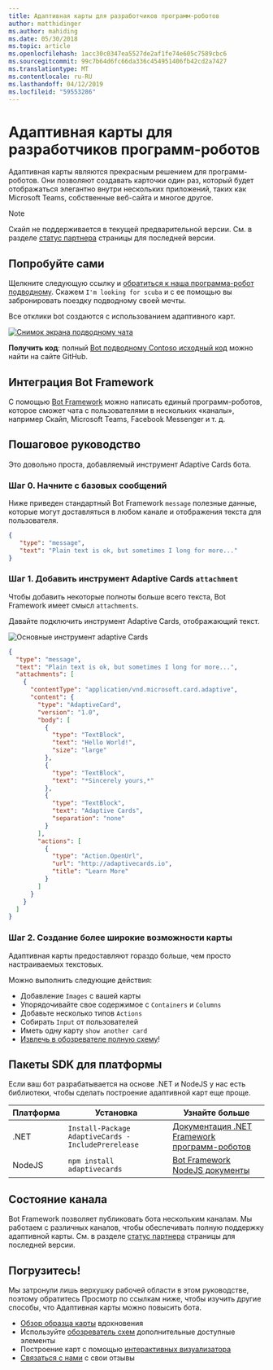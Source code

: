 ```yaml
---
title: Адаптивная карты для разработчиков программ-роботов
author: matthidinger
ms.author: mahiding
ms.date: 05/30/2018
ms.topic: article
ms.openlocfilehash: 1acc30c0347ea5527de2af1fe74e605c7589cbc6
ms.sourcegitcommit: 99c7b64d6fc66da336c454951406fb42cd2a7427
ms.translationtype: MT
ms.contentlocale: ru-RU
ms.lasthandoff: 04/12/2019
ms.locfileid: "59553286"
---
```

# <a name="adaptive-cards-for-bot-developers"></a>Адаптивная карты для разработчиков программ-роботов

Адаптивная карты являются прекрасным решением для программ-роботов. Они позволяют создавать карточки один раз, который будет отображаться элегантно внутри нескольких приложений, таких как Microsoft Teams, собственные веб-сайта и многое другое.

> [!NOTE]
> Скайп не поддерживается в текущей предварительной версии. См. в разделе [статус партнера](../resources/partners.md) страницы для последней версии.

## <a name="try-it-out"></a>Попробуйте сами

Щелкните следующую ссылку и [обратиться к наша программа-робот подводному](http://contososcubademo.azurewebsites.net/). Скажем `I'm looking for scuba` и с ее помощью вы забронировать поездку подводному своей мечты.  

Все отклики bot создаются с использованием адаптивного карт.

[![Снимок экрана подводному чата](media/bots/scuba-chat.png)](http://contososcubademo.azurewebsites.net/)

**Получить код**: полный [Bot подводному Contoso исходный код](https://github.com/matthidinger/ContosoScubaBot
) можно найти на сайте GitHub.


## <a name="bot-framework-integration"></a>Интеграция Bot Framework

С помощью [Bot Framework](https://dev.botframework.com/) можно написать единый программ-роботов, которое сможет чата с пользователями в нескольких «каналы», например Скайп, Microsoft Teams, Facebook Messenger и т. д.

## <a name="walkthrough"></a>Пошаговое руководство

Это довольно проста, добавляемый инструмент Adaptive Cards бота.

### <a name="step-0-start-with-a-basic-message"></a>Шаг 0. Начните с базовых сообщений

Ниже приведен стандартный Bot Framework `message` полезные данные, которые могут доставляться в любом канале и отображения текста для пользователя.

```json
{
   "type": "message",
   "text": "Plain text is ok, but sometimes I long for more..."
}
```

### <a name="step-1-add-an-adaptive-card-attachment"></a>Шаг 1. Добавить инструмент Adaptive Cards `attachment`

Чтобы добавить некоторые полноты больше всего текста, Bot Framework имеет смысл `attachments`. 

Давайте подключить инструмент Adaptive Cards, отображающий текст.

![Основные инструмент adaptive Cards](media/bots/hello-adaptivecards.png)

```json
{
  "type": "message",
  "text": "Plain text is ok, but sometimes I long for more...",
  "attachments": [
    {
      "contentType": "application/vnd.microsoft.card.adaptive",
      "content": {
        "type": "AdaptiveCard",
        "version": "1.0",
        "body": [
          {
            "type": "TextBlock",
            "text": "Hello World!",
            "size": "large"
          },
          {
            "type": "TextBlock",
            "text": "*Sincerely yours,*"
          },
          {
            "type": "TextBlock",
            "text": "Adaptive Cards",
            "separation": "none"
          }
        ],
        "actions": [
          {
            "type": "Action.OpenUrl",
            "url": "http://adaptivecards.io",
            "title": "Learn More"
          }
        ]
      }
    }
  ]
}
```

### <a name="step-2-build-even-richer-cards"></a>Шаг 2. Создание более широкие возможности карты 

Адаптивная карты предоставляют гораздо больше, чем просто настраиваемых текстовых. 

Можно выполнить следующие действия:  

* Добавление `Images` с вашей карты
* Упорядочивайте свое содержимое с `Containers` и `Columns`
* Добавьте несколько типов `Actions`
* Собирать `Input` от пользователей
* Иметь одну карту `show another card`
* [Извлечь в обозревателе полную схему](http://adaptivecards.io/explorer/)! 

## <a name="platform-sdks"></a>Пакеты SDK для платформы

Если ваш бот разрабатывается на основе .NET и NodeJS у нас есть библиотеки, чтобы сделать построение адаптивной карт еще проще.

Платформа|Установка|Узнайте больше
--------|-------|----------
.NET | `Install-Package AdaptiveCards -IncludePrerelease` | [Документация .NET Framework программ-роботов](https://docs.microsoft.com/en-us/bot-framework/dotnet/bot-builder-dotnet-add-rich-card-attachments)
NodeJS | `npm install adaptivecards` | [Bot Framework NodeJS документы](https://docs.microsoft.com/en-us/bot-framework/nodejs/bot-builder-nodejs-send-rich-cards)


## <a name="channel-status"></a>Состояние канала

Bot Framework позволяет публиковать бота нескольким каналам. Мы работаем с различных каналов, чтобы обеспечивать полную поддержку адаптивной карты. См. в разделе [статус партнера](../resources/partners.md) страницы для последней версии.


## <a name="dive-in"></a>Погрузитесь!

Мы затронули лишь верхушку рабочей области в этом руководстве, поэтому обратитесь Просмотр по ссылкам ниже, чтобы изучить другие способы, что Адаптивная карты можно повысить бота.

* [Обзор образца карты](http://adaptivecards.io/samples/) вдохновения
* Используйте [обозреватель схем](http://adaptivecards.io/explorer) дополнительные доступные элементы
* Построение карт с помощью [интерактивных визуализатора](http://adaptivecards.io/visualizer/index.html?hostApp=Skype)
* [Связаться с нами](http://adaptivecards.io/connect) с свои отзывы
